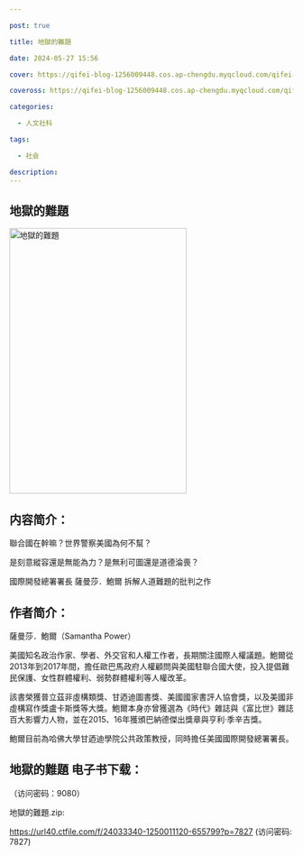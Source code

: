 ```yaml
---

post: true

title: 地獄的難題

date: 2024-05-27 15:56

cover: https://qifei-blog-1256009448.cos.ap-chengdu.myqcloud.com/qifei-blog/65fe27df9f345e8d03d674ca.jpg

coveross: https://qifei-blog-1256009448.cos.ap-chengdu.myqcloud.com/qifei-blog/65fe27df9f345e8d03d674ca.jpg

categories:

  - 人文社科

tags:

  - 社会

description:
---
```


## 地獄的難題
<img alt="地獄的難題 " class="aligncenter loading" data-was-processed="true" decoding="async" fetchpriority="high" height="471" src="https://qifei-blog-1256009448.cos.ap-chengdu.myqcloud.com/qifei-blog/65fe27df9f345e8d03d674ca.jpg " style="cursor: zoom-in;" width="314"/>

## 内容简介：

聯合國在幹嘛？世界警察美國為何不幫？

是刻意縱容還是無能為力？是無利可圖還是道德淪喪？

國際開發總署署長 薩曼莎．鮑爾 拆解人道難題的批判之作

## 作者简介：

薩曼莎．鮑爾（Samantha Power）

美國知名政治作家、學者、外交官和人權工作者，長期關注國際人權議題。鮑爾從2013年到2017年間，擔任歐巴馬政府人權顧問與美國駐聯合國大使，投入提倡難民保護、女性群體權利、弱勢群體權利等人權改革。

該書榮獲普立茲非虛構類獎、甘迺迪圖書獎、美國國家書評人協會獎，以及美國非虛構寫作獎盧卡斯獎等大獎。鮑爾本身亦曾獲選為《時代》雜誌與《富比世》雜誌百大影響力人物，並在2015、16年獲頒巴納德傑出獎章與亨利‧季辛吉獎。

鮑爾目前為哈佛大學甘迺迪學院公共政策教授，同時擔任美國國際開發總署署長。

## 地獄的難題 电子书下载：

 （访问密码：9080）

地獄的難題.zip: 

https://url40.ctfile.com/f/24033340-1250011120-655799?p=7827 (访问密码: 7827)
